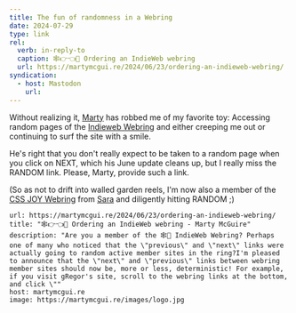 ```yaml
---
title: The fun of randomness in a Webring
date: 2024-07-29
type: link
rel:
  verb: in-reply-to
  caption: 🕸️👉👈💍 Ordering an IndieWeb webring
  url: https://martymcgui.re/2024/06/23/ordering-an-indieweb-webring/
syndication:
  - host: Mastodon
    url:
---
```


Without realizing it, [Marty](https://martymcgui.re/) has robbed me of my favorite toy: Accessing random pages of the [Indieweb Webring](https://xn--sr8hvo.ws/) and either creeping me out or continuing to surf the site with a smile.

He's right that you don't really expect to be taken to a random page when you click on NEXT, which his June update cleans up, but I really miss the RANDOM link. Please, Marty, provide such a link.

(So as not to drift into walled garden reels, I'm now also a member of the [CSS JOY Webring](https://cs.sjoy.lol/) from [Sara](https://front-end.social/@sarajw) and diligently hitting RANDOM ;)

```cardlink
url: https://martymcgui.re/2024/06/23/ordering-an-indieweb-webring/
title: "🕸️👉👈💍 Ordering an IndieWeb webring - Marty McGuire"
description: "Are you a member of the 🕸️💍 IndieWeb Webring? Perhaps one of many who noticed that the \"previous\" and \"next\" links were actually going to random active member sites in the ring?I'm pleased to announce that the \"next\" and \"previous\" links between webring member sites should now be, more or less, deterministic! For example, if you visit gRegor's site, scroll to the webring links at the bottom, and click \""
host: martymcgui.re
image: https://martymcgui.re/images/logo.jpg
```
